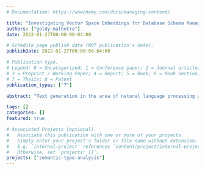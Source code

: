 ```yaml
---
# Documentation: https://wowchemy.com/docs/managing-content/

title: "Investigating Vector Space Embeddings for Database Schema Management"
authors: ["goldy-malhotra"]
date: 2022-01-27T00:00:00-04:00

# Schedule page publish date (NOT publication's date).
publishDate: 2022-01-27T00:00:00-04:00

# Publication type.
# Legend: 0 = Uncategorized; 1 = Conference paper; 2 = Journal article;
# 3 = Preprint / Working Paper; 4 = Report; 5 = Book; 6 = Book section;
# 7 = Thesis; 8 = Patent
publication_types: ["7"]

abstract: "Text generation in the area of natural language processing as part of the artificial intelligence field has been greatly improving over the last several years. Here we examine the application of vector space word embeddings to provide additional information and context during the text generation process as a way to improve the resultant output through the lens of database normalization. It is known that words encoded into vector space that are closer together in distance generally share meaning or have some semantic or symbolic relationship. This knowledge, paired with the known ability of recurrent neural networks in learning sequences, will be used to examine how vectorizing words can benefit text generation. While the majority of database normalization has been automated, the naming of the generated normalized tables has not. This work seeks to use word embeddings, generated from the data columns of a database table, to give context to a recurrent neural network model while it learns to generate database table names. Using real world data, a recurrent neural network based artificial intelligence model will be paired with a context vector made of word embeddings to observe how effective word embeddings are at providing additional context information during the learning and generation processes. Several methods for generating the context vector will be examined, such as how the word embeddings are generated and how they are combined. The exploration of these methods yielded very promising results in line with the overall goals of the performed work. The benefit of incorporating word embeddings to supply additional information during the text generation process allows for better learning with the goal of generating more human-useful names for newly normalized database tables from their data column titles."

tags: []
categories: []
featured: true

# Associated Projects (optional).
#   Associate this publication with one or more of your projects.
#   Simply enter your project's folder or file name without extension.
#   E.g. `internal-project` references `content/project/internal-project/index.md`.
#   Otherwise, set `projects: []`.
projects: ["semantic-type-analysis"]
---
```

